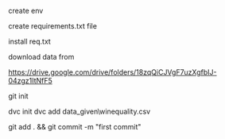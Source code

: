 create env

create requirements.txt file

install req.txt

download data from

https://drive.google.com/drive/folders/18zqQiCJVgF7uzXgfbIJ-04zgz1ItNfF5

git init

dvc init
dvc add data_given\winequality.csv

git add . && git commit -m "first commit"
